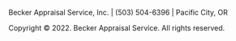 ​Becker Appraisal Service, Inc. | (503) 504-6396 | Pacific City, OR

Copyright © 2022. Becker Appraisal Service. All rights reserved.
